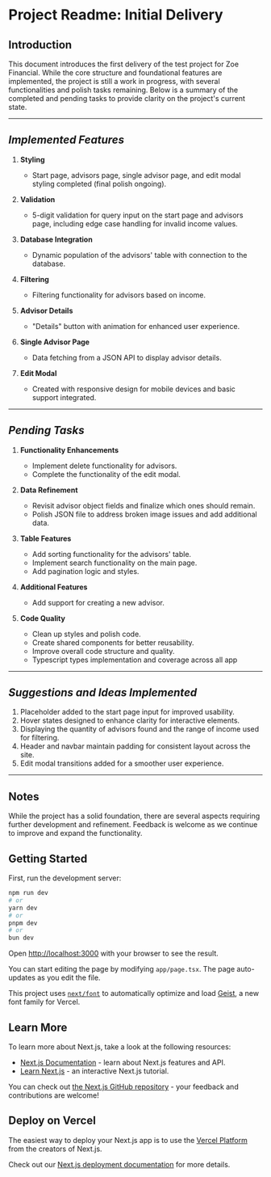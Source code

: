 # Project Readme: Initial Delivery

## Introduction

This document introduces the first delivery of the test project for Zoe Financial. While the core structure and foundational features are implemented, the project is still a work in progress, with several functionalities and polish tasks remaining. Below is a summary of the completed and pending tasks to provide clarity on the project's current state.

---

## *Implemented Features*

1. **Styling**
   - Start page, advisors page, single advisor page, and edit modal styling completed (final polish ongoing).  

2. **Validation** 
   - 5-digit validation for query input on the start page and advisors page, including edge case handling for invalid income values.  

3. **Database Integration**  
   - Dynamic population of the advisors' table with connection to the database.  

4. **Filtering**  
   - Filtering functionality for advisors based on income.  

5. **Advisor Details**  
   - "Details" button with animation for enhanced user experience.  

6. **Single Advisor Page**  
   - Data fetching from a JSON API to display advisor details.  

7. **Edit Modal**  
   - Created with responsive design for mobile devices and basic support integrated.  

---

## *Pending Tasks*

1. **Functionality Enhancements**  
   - Implement delete functionality for advisors.  
   - Complete the functionality of the edit modal.  

2. **Data Refinement**  
   - Revisit advisor object fields and finalize which ones should remain.  
   - Polish JSON file to address broken image issues and add additional data.  

3. **Table Features**  
   - Add sorting functionality for the advisors' table.  
   - Implement search functionality on the main page.  
   - Add pagination logic and styles.  

4. **Additional Features**  
   - Add support for creating a new advisor.  

5. **Code Quality**  
   - Clean up styles and polish code.  
   - Create shared components for better reusability.  
   - Improve overall code structure and quality.
   - Typescript types implementation and coverage across all app 

---

## *Suggestions and Ideas Implemented*

1. Placeholder added to the start page input for improved usability.  
2. Hover states designed to enhance clarity for interactive elements.  
3. Displaying the quantity of advisors found and the range of income used for filtering.  
4. Header and navbar maintain padding for consistent layout across the site.  
5. Edit modal transitions added for a smoother user experience.  

---

## Notes

While the project has a solid foundation, there are several aspects requiring further development and refinement. Feedback is welcome as we continue to improve and expand the functionality.

## Getting Started

First, run the development server:

```bash
npm run dev
# or
yarn dev
# or
pnpm dev
# or
bun dev
```

Open [http://localhost:3000](http://localhost:3000) with your browser to see the result.

You can start editing the page by modifying `app/page.tsx`. The page auto-updates as you edit the file.

This project uses [`next/font`](https://nextjs.org/docs/app/building-your-application/optimizing/fonts) to automatically optimize and load [Geist](https://vercel.com/font), a new font family for Vercel.

## Learn More

To learn more about Next.js, take a look at the following resources:

- [Next.js Documentation](https://nextjs.org/docs) - learn about Next.js features and API.
- [Learn Next.js](https://nextjs.org/learn) - an interactive Next.js tutorial.

You can check out [the Next.js GitHub repository](https://github.com/vercel/next.js) - your feedback and contributions are welcome!

## Deploy on Vercel

The easiest way to deploy your Next.js app is to use the [Vercel Platform](https://vercel.com/new?utm_medium=default-template&filter=next.js&utm_source=create-next-app&utm_campaign=create-next-app-readme) from the creators of Next.js.

Check out our [Next.js deployment documentation](https://nextjs.org/docs/app/building-your-application/deploying) for more details.
